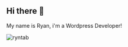 ## Hi there 👋

My name is Ryan, i'm a Wordpress Developer!

<p><img align="center" src="https://github-readme-streak-stats.herokuapp.com/?user=ryntab&" alt="ryntab" /></p>
